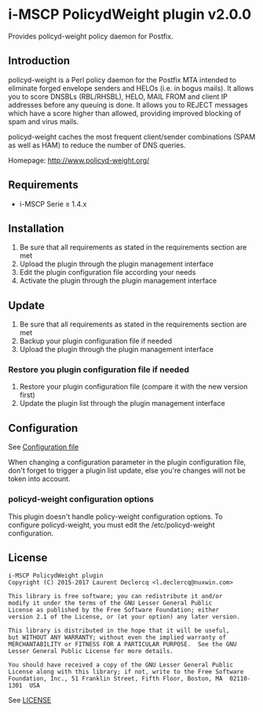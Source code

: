 # i-MSCP PolicydWeight plugin v2.0.0

Provides policyd-weight policy daemon for Postfix.

## Introduction

policyd-weight is a Perl policy daemon for the Postfix MTA intended to
eliminate forged envelope senders and HELOs (i.e. in bogus mails). It allows
you to score DNSBLs (RBL/RHSBL), HELO, MAIL FROM and client IP addresses
before any queuing is done. It allows you to REJECT messages which have a score
higher than allowed, providing improved blocking of spam and virus mails.

policyd-weight caches the most frequent client/sender combinations (SPAM as
well as HAM) to reduce the number of DNS queries.

Homepage: http://www.policyd-weight.org/

## Requirements

- i-MSCP Serie ≥ 1.4.x

## Installation

1. Be sure that all requirements as stated in the requirements section are met
2. Upload the plugin through the plugin management interface
3. Edit the plugin configuration file according your needs
4. Activate the plugin through the plugin management interface

## Update

1. Be sure that all requirements as stated in the requirements section are met
2. Backup your plugin configuration file if needed
3. Upload the plugin through the plugin management interface

### Restore you plugin configuration file if needed

1. Restore your plugin configuration file (compare it with the new version first)
2. Update the plugin list through the plugin management interface

## Configuration

See [Configuration file](config.php)

When changing a configuration parameter in the plugin configuration file, don't
forget to trigger a plugin list update, else you're changes will not be token
into account.

### policyd-weight configuration options

This plugin doesn't handle policy-weight configuration options. To configure
policyd-weight, you must edit the /etc/policyd-weight configuration.

## License

    i-MSCP PolicydWeight plugin
    Copyright (C) 2015-2017 Laurent Declercq <l.declercq@nuxwin.com>
    
    This library is free software; you can redistribute it and/or
    modify it under the terms of the GNU Lesser General Public
    License as published by the Free Software Foundation; either
    version 2.1 of the License, or (at your option) any later version.
    
    This library is distributed in the hope that it will be useful,
    but WITHOUT ANY WARRANTY; without even the implied warranty of
    MERCHANTABILITY or FITNESS FOR A PARTICULAR PURPOSE.  See the GNU
    Lesser General Public License for more details.
    
    You should have received a copy of the GNU Lesser General Public
    License along with this library; if not, write to the Free Software
    Foundation, Inc., 51 Franklin Street, Fifth Floor, Boston, MA  02110-1301  USA

See [LICENSE](LICENSE)
